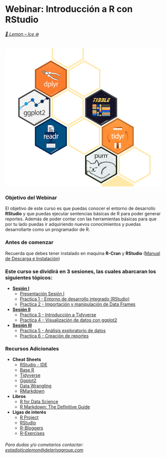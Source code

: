 # Webinar: Introducción a R con RStudio

###### [:lemon: Lemon – Ice :snowflake:](https://www.delarivagroup.com/estudios-de-mercado/investigacion-cuantitativa/)

![RLibraries](./assets/RLibraries4.png)

### Objetivo del Webinar

El objetivo de este curso es que puedas conocer el entorno de desarrollo **RStudio** y que puedas ejecutar sentencias básicas de R para poder generar reportes. Además de poder contar con las herramientas básicas para que por tu lado puedas ir adquiriendo nuevos conocimientos y puedas desarrollarte como un programador de R.

### Antes de comenzar
Recuerda que debes tener instalado en maquina __R-Cran__ y __RStudio__ ([Manual de Descarga e Instalación](./1w_Instalacion_R.pdf))

### Este curso se dividirá en 3 sesiones, las cuales abarcaran los siguientes tópicos:

- __[Sesión I](./Sesion_I)__
	* [Presentación Sesión I](./Sesion_I/w_IntrodiccionR.pdf)
	* [Practica 1 - Entorno de desarrollo integrado (RStudio)](./Sesion_I/wSesion1-Practica1.R)
	* [Practica 2 - Importación y manipulación de Data Frames](./Sesion_I/wSesion1-Practica2.R)
- __[Sesión II](./Sesion_II)__
	* [Practica 3 - Introducción a Tidyverse](./Sesion_II/wSesion2-Practica3.R)
	* [Practica 4 - Visualización de datos con ggplot2](./Sesion_II/wSesion2-Practica3.R)
- __[Sesión III](./Sesion_III)__
	* [Practica 5 - Análisis exploratorio de datos](./Sesion_III/wSesion3-Practica5.Rmd)
	* [Practica 6 - Creación de reportes](./Sesion_III/wSesion3-Practica6.Rmd)
	
### Recursos Adicionales
* __Cheat Sheets__
	* [RStudio - IDE](./CheatSheets/rstudio-ide.pdf)
	* [Base R](./CheatSheets/base-r.pdf)
	* [Tidyverse](./CheatSheets/Tidyverse+Cheat+Sheet.pdf)
	* [Ggplot2](./CheatSheets/data-visualization-2.1.pdf)
	* [Data Wrangling](./CheatSheets/data-wrangling-cheatsheet.pdf)
	* [RMarkdown](./CheatSheets/rmarkdown-cheatsheet-2.0.pdf)
* __Libros__
	* [R for Data Science](https://r4ds.had.co.nz/)
	* [R Markdown: The Definitive Guide](https://bookdown.org/yihui/rmarkdown/)
* __Ligas de interés__
	* [R Project](https://www.r-project.org/)
	* [RStudio](https://rstudio.com/)
	* [R-Bloggers](https://www.r-bloggers.com/)
	* [R-Exercises](https://www.r-exercises.com)


###### Para dudas y/o cometarios contactar: <estadisticalemon@delarivagroup.com>